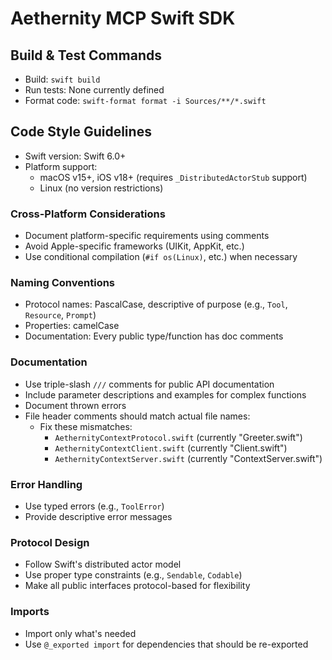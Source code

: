 # Aethernity MCP Swift SDK

## Build & Test Commands
- Build: `swift build`
- Run tests: None currently defined
- Format code: `swift-format format -i Sources/**/*.swift`

## Code Style Guidelines
- Swift version: Swift 6.0+
- Platform support: 
  - macOS v15+, iOS v18+ (requires `_DistributedActorStub` support)
  - Linux (no version restrictions)

### Cross-Platform Considerations
- Document platform-specific requirements using comments
- Avoid Apple-specific frameworks (UIKit, AppKit, etc.)
- Use conditional compilation (`#if os(Linux)`, etc.) when necessary

### Naming Conventions
- Protocol names: PascalCase, descriptive of purpose (e.g., `Tool`, `Resource`, `Prompt`)
- Properties: camelCase
- Documentation: Every public type/function has doc comments

### Documentation 
- Use triple-slash `///` comments for public API documentation
- Include parameter descriptions and examples for complex functions
- Document thrown errors
- File header comments should match actual file names:
  - Fix these mismatches:
    - `AethernityContextProtocol.swift` (currently "Greeter.swift")
    - `AethernityContextClient.swift` (currently "Client.swift")
    - `AethernityContextServer.swift` (currently "ContextServer.swift")

### Error Handling
- Use typed errors (e.g., `ToolError`)
- Provide descriptive error messages

### Protocol Design
- Follow Swift's distributed actor model
- Use proper type constraints (e.g., `Sendable`, `Codable`)
- Make all public interfaces protocol-based for flexibility

### Imports
- Import only what's needed
- Use `@_exported import` for dependencies that should be re-exported